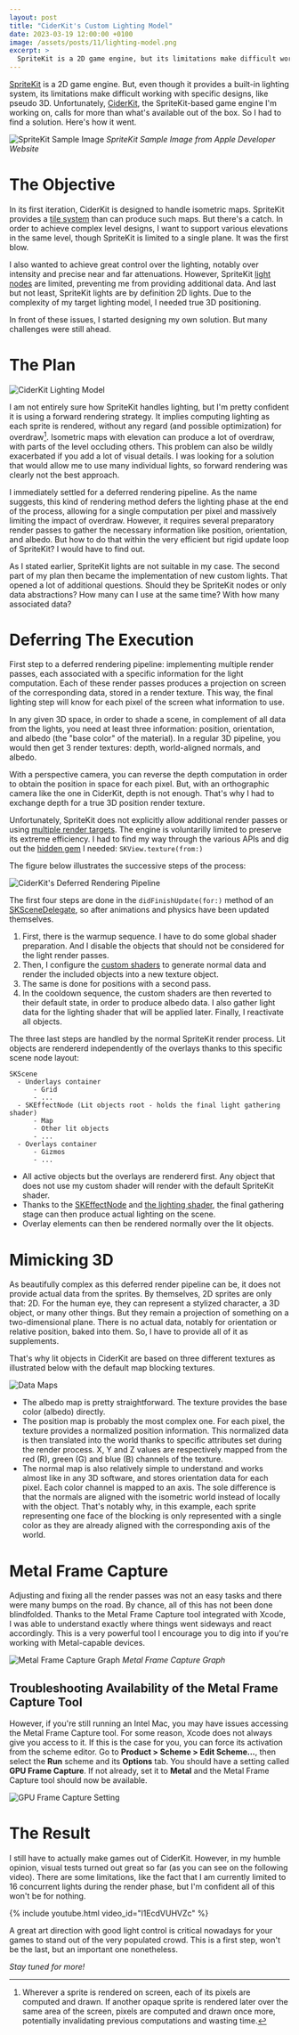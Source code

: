 ```yaml
---
layout: post
title: "CiderKit's Custom Lighting Model"
date: 2023-03-19 12:00:00 +0100
image: /assets/posts/11/lighting-model.png
excerpt: >
  SpriteKit is a 2D game engine, but its limitations make difficult working with specific designs, like pseudo 3D. Unfortunately, CiderKit, the SpriteKit-based game engine I'm working on, calls for more than what's available out of the box. In this post, I will discuss how I've implemented my own custom deferred lighting model within the constraints of SpriteKit.
---
```


[SpriteKit](https://developer.apple.com/spritekit/) is a 2D game engine. But, even though it provides a built-in lighting system, its limitations make difficult working with specific designs, like pseudo 3D. Unfortunately, [CiderKit](/2023/01/08/7-a-look-back-at-2022.html), the SpriteKit-based game engine I'm working on, calls for more than what's available out of the box. So I had to find a solution. Here's how it went.

![SpriteKit Sample Image](/assets/posts/11/spritekit-sample-image.png)
_SpriteKit Sample Image from Apple Developer Website_

# The Objective

In its first iteration, CiderKit is designed to handle isometric maps. SpriteKit provides a [tile system](https://developer.apple.com/documentation/spritekit/sktilemapnode) than can produce such maps. But there's a catch. In order to achieve complex level designs, I want to support various elevations in the same level, though SpriteKit is limited to a single plane. It was the first blow.

I also wanted to achieve great control over the lighting, notably over intensity and precise near and far attenuations. However, SpriteKit [light nodes](https://developer.apple.com/documentation/spritekit/sklightnode) are limited, preventing me from providing additional data. And last but not least, SpriteKit lights are by definition 2D lights. Due to the complexity of my target lighting model, I needed true 3D positioning.

In front of these issues, I started designing my own solution. But many challenges were still ahead.

# The Plan

![CiderKit Lighting Model](/assets/posts/11/lighting-model.png)

I am not entirely sure how SpriteKit handles lighting, but I'm pretty confident it is using a forward rendering strategy. It implies computing lighting as each sprite is rendered, without any regard (and possible optimization) for overdraw[^1]. Isometric maps with elevation can produce a lot of overdraw, with parts of the level occluding others. This problem can also be wildly exacerbated if you add a lot of visual details. I was looking for a solution that would allow me to use many individual lights, so forward rendering was clearly not the best approach.

I immediately settled for a deferred rendering pipeline. As the name suggests, this kind of rendering method defers the lighting phase at the end of the process, allowing for a single computation per pixel and massively limiting the impact of overdraw. However, it requires several preparatory render passes to gather the necessary information like position, orientation, and albedo. But how to do that within the very efficient but rigid update loop of SpriteKit? I would have to find out.

As I stated earlier, SpriteKit lights are not suitable in my case. The second part of my plan then became the implementation of new custom lights. That opened a lot of additional questions. Should they be SpriteKit nodes or only data abstractions? How many can I use at the same time? With how many associated data?

# Deferring The Execution

First step to a deferred rendering pipeline: implementing multiple render passes, each associated with a specific information for the light computation. Each of these render passes produces a projection on screen of the corresponding data, stored in a render texture. This way, the final lighting step will know for each pixel of the screen what information to use.

In any given 3D space, in order to shade a scene, in complement of all data from the lights, you need at least three information: position, orientation, and albedo (the "base color" of the material). In a regular 3D pipeline, you would then get 3 render textures: depth, world-aligned normals, and albedo.

With a perspective camera, you can reverse the depth computation in order to obtain the position in space for each pixel. But, with an orthographic camera like the one in CiderKit, depth is not enough. That's why I had to exchange depth for a true 3D position render texture.

Unfortunately, SpriteKit does not explicitly allow additional render passes or using [multiple render targets](https://en.wikipedia.org/wiki/Multiple_Render_Targets). The engine is voluntarilly limited to preserve its extreme efficiency. I had to find my way through the various APIs and dig out the [hidden gem](https://developer.apple.com/documentation/spritekit/skview/1520114-texture) I needed: `SKView.texture(from:)`

The figure below illustrates the successive steps of the process:

![CiderKit's Deferred Rendering Pipeline](/assets/posts/11/deferred-render-pipeline.drawio.png)

The first four steps are done in the `didFinishUpdate(for:)` method of an [SKSceneDelegate](https://developer.apple.com/documentation/spritekit/skscenedelegate/), so after animations and physics have been updated themselves.

1. First, there is the warmup sequence. I have to do some global shader preparation. And I disable the objects that should not be considered for the light render passes.
2. Then, I configure the [custom shaders](https://github.com/chsxf/CiderKit/blob/7b2326e6a1608733e239a2fa07127b5986f6ba59/CiderKit-Engine/Resources/Shaders/UberShader.fsh) to generate normal data and render the included objects into a new texture object.
3. The same is done for positions with a second pass.
4. In the cooldown sequence, the custom shaders are then reverted to their default state, in order to produce albedo data. I also gather light data for the lighting shader that will be applied later. Finally, I reactivate all objects.

The three last steps are handled by the normal SpriteKit render process. Lit objects are rendererd independently of the overlays thanks to this specific scene node layout:

```
SKScene
  - Underlays container
      - Grid
      - ...
  - SKEffectNode (Lit objects root - holds the final light gathering shader)
      - Map
      - Other lit objects
      - ...
  - Overlays container
      - Gizmos
      - ...
```

- All active objects but the overlays are rendererd first. Any object that does not use my custom shader will render with the default SpriteKit shader.
- Thanks to the [SKEffectNode](https://developer.apple.com/documentation/spritekit/skeffectnode) and [the lighting shader](https://github.com/chsxf/CiderKit/blob/7b2326e6a1608733e239a2fa07127b5986f6ba59/CiderKit-Engine/Resources/Shaders/LightModelFinalGathering.fsh), the final gathering stage can then produce actual lighting on the scene.
- Overlay elements can then be rendered normally over the lit objects.

# Mimicking 3D

As beautifully complex as this deferred render pipeline can be, it does not provide actual data from the sprites. By themselves, 2D sprites are only that: 2D. For the human eye, they can represent a stylized character, a 3D object, or many other things. But they remain a projection of something on a two-dimensional plane. There is no actual data, notably for orientation or relative position, baked into them. So, I have to provide all of it as supplements.

That's why lit objects in CiderKit are based on three different textures as illustrated below with the default map blocking textures.

![Data Maps](/assets/posts/11/data-maps.png)

- The albedo map is pretty straightforward. The texture provides the base color (albedo) directly.
- The position map is probably the most complex one. For each pixel, the texture provides a normalized position information. This normalized data is then translated into the world thanks to specific attributes set during the render process. X, Y and Z values are respectively mapped from the red (R), green (G) and blue (B) channels of the texture.
- The normal map is also relatively simple to understand and works almost like in any 3D software, and stores orientation data for each pixel. Each color channel is mapped to an axis. The sole difference is that the normals are aligned with the isometric world instead of locally with the object. That's notably why, in this example, each sprite representing one face of the blocking is only represented with a single color as they are already aligned with the corresponding axis of the world.

# Metal Frame Capture

Adjusting and fixing all the render passes was not an easy tasks and there were many bumps on the road. By chance, all of this has not been done blindfolded. Thanks to the Metal Frame Capture tool integrated with Xcode, I was able to understand exactly where things went sideways and react accordingly. This is a very powerful tool I encourage you to dig into if you're working with Metal-capable devices.

![Metal Frame Capture Graph](/assets/posts/11/metal-frame-capture.png)
_Metal Frame Capture Graph_

## Troubleshooting Availability of the Metal Frame Capture Tool

However, if you're still running an Intel Mac, you may have issues accessing the Metal Frame Capture tool. For some reason, Xcode does not always give you access to it. If this is the case for you, you can force its activation from the scheme editor. Go to **Product > Scheme > Edit Scheme...**, then select the **Run** scheme and its **Options** tab. You should have a setting called **GPU Frame Capture**. If not already, set it to **Metal** and the Metal Frame Capture tool should now be available.

![GPU Frame Capture Setting](/assets/posts/11/metal-frame-capture-setting.png)

# The Result

I still have to actually make games out of CiderKit. However, in my humble opinion, visual tests turned out great so far (as you can see on the following video). There are some limitations, like the fact that I am currently limited to 16 concurrent lights during the render phase, but I'm confident all of this won't be for nothing.

{% include youtube.html video_id="l1EcdVUHVZc" %}

A great art direction with good light control is critical nowadays for your games to stand out of the very populated crowd. This is a first step, won't be the last, but an important one nonetheless.

_Stay tuned for more!_

[^1]: Wherever a sprite is rendered on screen, each of its pixels are computed and drawn. If another opaque sprite is rendered later over the same area of the screen, pixels are computed and drawn once more, potentially invalidating previous computations and wasting time.
